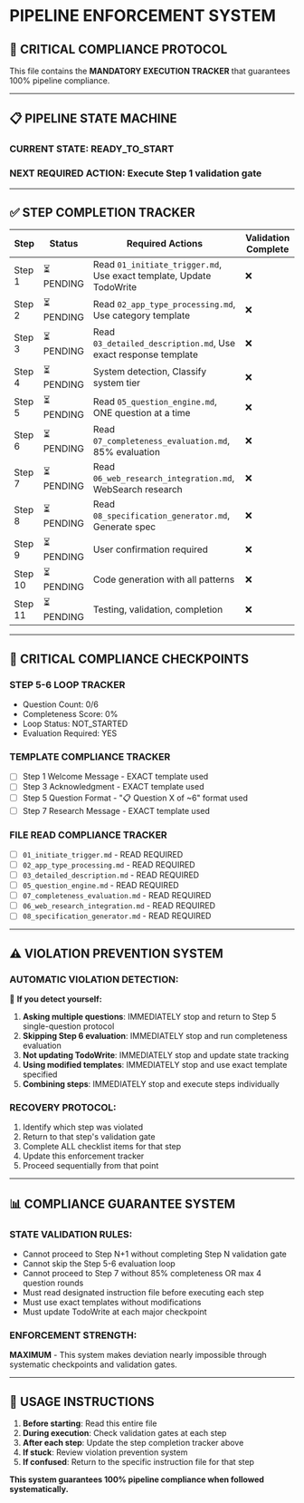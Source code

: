 # PIPELINE ENFORCEMENT SYSTEM

## 🛑 CRITICAL COMPLIANCE PROTOCOL

This file contains the **MANDATORY EXECUTION TRACKER** that guarantees 100% pipeline compliance.

---

## 📋 PIPELINE STATE MACHINE

### **CURRENT STATE**: READY_TO_START
### **NEXT REQUIRED ACTION**: Execute Step 1 validation gate

---

## ✅ STEP COMPLETION TRACKER

| Step | Status | Required Actions | Validation Complete |
|------|--------|-----------------|-------------------|
| Step 1 | ⏳ PENDING | Read `01_initiate_trigger.md`, Use exact template, Update TodoWrite | ❌ |
| Step 2 | ⏳ PENDING | Read `02_app_type_processing.md`, Use category template | ❌ |
| Step 3 | ⏳ PENDING | Read `03_detailed_description.md`, Use exact response template | ❌ |
| Step 4 | ⏳ PENDING | System detection, Classify system tier | ❌ |
| Step 5 | ⏳ PENDING | Read `05_question_engine.md`, ONE question at a time | ❌ |
| Step 6 | ⏳ PENDING | Read `07_completeness_evaluation.md`, 85% evaluation | ❌ |
| Step 7 | ⏳ PENDING | Read `06_web_research_integration.md`, WebSearch research | ❌ |
| Step 8 | ⏳ PENDING | Read `08_specification_generator.md`, Generate spec | ❌ |
| Step 9 | ⏳ PENDING | User confirmation required | ❌ |
| Step 10 | ⏳ PENDING | Code generation with all patterns | ❌ |
| Step 11 | ⏳ PENDING | Testing, validation, completion | ❌ |

---

## 🚨 CRITICAL COMPLIANCE CHECKPOINTS

### **STEP 5-6 LOOP TRACKER**
- Question Count: 0/6
- Completeness Score: 0%
- Loop Status: NOT_STARTED
- Evaluation Required: YES

### **TEMPLATE COMPLIANCE TRACKER**
- [ ] Step 1 Welcome Message - EXACT template used
- [ ] Step 3 Acknowledgment - EXACT template used  
- [ ] Step 5 Question Format - "📋 Question X of ~6" format used
- [ ] Step 7 Research Message - EXACT template used

### **FILE READ COMPLIANCE TRACKER**
- [ ] `01_initiate_trigger.md` - READ REQUIRED
- [ ] `02_app_type_processing.md` - READ REQUIRED
- [ ] `03_detailed_description.md` - READ REQUIRED
- [ ] `05_question_engine.md` - READ REQUIRED
- [ ] `07_completeness_evaluation.md` - READ REQUIRED
- [ ] `06_web_research_integration.md` - READ REQUIRED
- [ ] `08_specification_generator.md` - READ REQUIRED

---

## ⚠️ VIOLATION PREVENTION SYSTEM

### **AUTOMATIC VIOLATION DETECTION:**

🛑 **If you detect yourself:**
1. **Asking multiple questions**: IMMEDIATELY stop and return to Step 5 single-question protocol
2. **Skipping Step 6 evaluation**: IMMEDIATELY stop and run completeness evaluation
3. **Not updating TodoWrite**: IMMEDIATELY stop and update state tracking
4. **Using modified templates**: IMMEDIATELY stop and use exact template specified
5. **Combining steps**: IMMEDIATELY stop and execute steps individually

### **RECOVERY PROTOCOL:**
1. Identify which step was violated
2. Return to that step's validation gate
3. Complete ALL checklist items for that step
4. Update this enforcement tracker
5. Proceed sequentially from that point

---

## 📊 COMPLIANCE GUARANTEE SYSTEM

### **STATE VALIDATION RULES:**
- Cannot proceed to Step N+1 without completing Step N validation gate
- Cannot skip the Step 5-6 evaluation loop
- Cannot proceed to Step 7 without 85% completeness OR max 4 question rounds
- Must read designated instruction file before executing each step
- Must use exact templates without modifications
- Must update TodoWrite at each major checkpoint

### **ENFORCEMENT STRENGTH**: 
**MAXIMUM** - This system makes deviation nearly impossible through systematic checkpoints and validation gates.

---

## 🎯 USAGE INSTRUCTIONS

1. **Before starting**: Read this entire file
2. **During execution**: Check validation gates at each step
3. **After each step**: Update the step completion tracker above
4. **If stuck**: Review violation prevention system
5. **If confused**: Return to the specific instruction file for that step

**This system guarantees 100% pipeline compliance when followed systematically.**